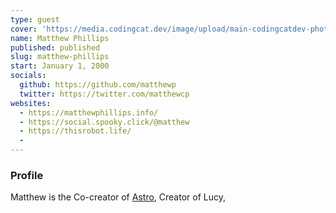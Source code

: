 ```yaml
---
type: guest
cover: 'https://media.codingcat.dev/image/upload/main-codingcatdev-photo/podcast-guest/matthewcp'
name: Matthew Phillips
published: published
slug: matthew-phillips
start: January 1, 2000
socials:
  github: https://github.com/matthewp
  twitter: https://twitter.com/matthewcp
websites:
  - https://matthewphillips.info/
  - https://social.spooky.click/@matthew
  - https://thisrobot.life/
  -
---
```


### Profile

Matthew is the Co-creator of [Astro](https://astro.build/), Creator of Lucy,
